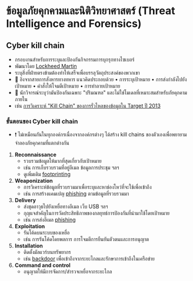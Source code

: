 
# ข้อมูลภัยคุกคามและนิติวิทยาศาสตร์ (Threat Intelligence and Forensics)

## Cyber kill chain

- กรอบงานสำหรับการระบุและป้องกันกิจกรรมการบุกรุกทางไซเบอร์
- พัฒนาโดย [Lockheed Martin](https://www.lockheedmartin.com/)
- ระบุสิ่งที่ฝ่ายตรงข้ามต้องทำให้เสร็จเพื่อบรรลุวัตถุประสงค์ของพวกเขา
- 🤗 อิงจากสายการสังหารทางทหาร แนวคิดประกอบด้วย • การระบุเป้าหมาย • การส่งกำลังไปยังเป้าหมาย • คำสั่งให้โจมตีเป้าหมาย • การทำลายเป้าหมาย
- 🤗 นักวิจารณ์ระบุว่ามันป้องกันเฉพาะ "ปริมณฑล" และไม่ใช่โมเดลที่เหมาะสมสำหรับภัยคุกคามภายใน
- เช่น [การวิเคราะห์ "Kill Chain" ของการรั่วไหลของข้อมูลใน Target ปี 2013](https://www.commerce.senate.gov/services/files/24d3c229-4f2f-405d-b8db-a3a67f183883)

### ขั้นตอนของ Cyber kill chain

- ❗ ไม่เหมือนกันในทุกองค์กรเนื่องจากองค์กรต่างๆ ได้สร้าง kill chains ของตัวเองเพื่อพยายามจำลองภัยคุกคามที่แตกต่างกัน

1. **Reconnaissance**
   - รวบรวมข้อมูลให้มากที่สุดเกี่ยวกับเป้าหมาย
   - เช่น การเก็บรวบรวมที่อยู่อีเมล ข้อมูลการประชุม ฯลฯ
   - ดูเพิ่มเติม [footprinting](./../02-footprinting/footprinting-overview.md)
2. **Weaponization**
   - การวิเคราะห์ข้อมูลที่รวบรวมมาเพื่อระบุและหาช่องโหว่ที่จะใช้เพื่อเข้าถึง
   - เช่น การสร้างแคมเปญ [phishing](./../10-social-engineering/social-engineering-types.md#phishing) ตามข้อมูลที่รวบรวมมา
3. **Delivery**
   - ส่งชุดอาวุธไปยังเหยื่อทางอีเมล เว็บ USB ฯลฯ
   - กุญแจสำคัญในการวัดประสิทธิภาพของกลยุทธ์การป้องกันที่นำมาใช้โดยเป้าหมาย
   - เช่น การส่งอีเมล [phishing](./../10-social-engineering/social-engineering-types.md#phishing)
4. **Exploitation**
   - รันโค้ดบนระบบของเหยื่อ
   - เช่น การรันโค้ดโดยพลการ การโจมตีการยืนยันตัวตนและการอนุญาต
5. **Installation**
   - ติดตั้งมัลแวร์บนทรัพยากร
   - เช่น [backdoor](./../07-malware/malware-overview.md#backdoor) เพื่อเข้าถึงจากระยะไกลและรักษาการเข้าถึงในเครือข่าย
6. **Command and control**
   - อนุญาตให้มีการจัดการ/สำรวจเหยื่อจากระยะไกล
